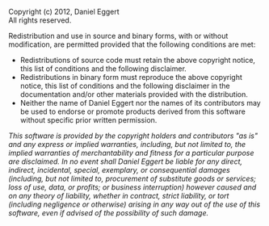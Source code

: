 Copyright (c) 2012, Daniel Eggert  
All rights reserved.

Redistribution and use in source and binary forms, with or without
modification, are permitted provided that the following conditions are met:

 * Redistributions of source code must retain the above copyright
   notice, this list of conditions and the following disclaimer.
 * Redistributions in binary form must reproduce the above copyright
   notice, this list of conditions and the following disclaimer in the
   documentation and/or other materials provided with the distribution.
 * Neither the name of Daniel Eggert nor the names of its contributors
   may be used to endorse or promote products derived from this software
   without specific prior written permission.

*This software is provided by the copyright holders and contributors "as is" and
any express or implied warranties, including, but not limited to, the implied
warranties of merchantability and fitness for a particular purpose are
disclaimed. In no event shall Daniel Eggert be liable for any direct, indirect,
incidental, special, exemplary, or consequential damages (including, but not
limited to, procurement of substitute goods or services; loss of use, data, or
profits; or business interruption) however caused and on any theory of
liability, whether in contract, strict liability, or tort (including negligence
or otherwise) arising in any way out of the use of this software, even if
advised of the possibility of such damage.*
